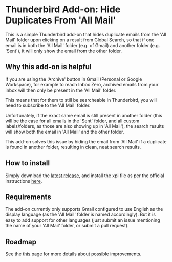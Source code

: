 # Thunderbird Add-on: Hide Duplicates From 'All Mail'
This is a simple Thunderbird add-on that hides duplicate emails from the 'All Mail' folder upon clicking on a result from Global Search, so that if one email is in both the 'All Mail' folder (e.g. of Gmail) and another folder (e.g. 'Sent'), it will only show the email from the other folder.

## Why this add-on is helpful
If you are using the 'Archive' button in Gmail (Personal or Google Workspace), for example to reach Inbox Zero, archived emails from your inbox will then only be present in the 'All Mail' folder. 

This means that for them to still be searcheable in Thunderbird, you will need to subscribe to the 'All Mail' folder. 

Unfortunately, if the exact same email is still present in another folder (this will be the case for all emails in the 'Sent' folder, and all custom labels/folders, as those are also showing up in 'All Mail'), the search results will show both the email in 'All Mail' and the other folder. 

This add-on solves this issue by hiding the email from 'All Mail' if a duplicate is found in another folder, resulting in clean, neat search results.

## How to install
Simply download the [latest release](https://github.com/mayerwin/thunderbird-hide-all-mail-duplicates/releases), and install the xpi file as per the official instructions [here](https://support.mozilla.org/en-US/kb/installing-addon-thunderbird#w_a-slightly-less-ideal-case-install-from-a-downloaded-xpi-file).

## Requirements
The add-on currently only supports Gmail configured to use English as the display language (as the 'All Mail' folder is named accordingly). But it is easy to add support for other languages (just submit an issue mentioning the name of your 'All Mail' folder, or submit a pull request).

## Roadmap
See the [this page](https://github.com/mayerwin/thunderbird-hide-all-mail-duplicates/wiki) for more details about possible improvements.
